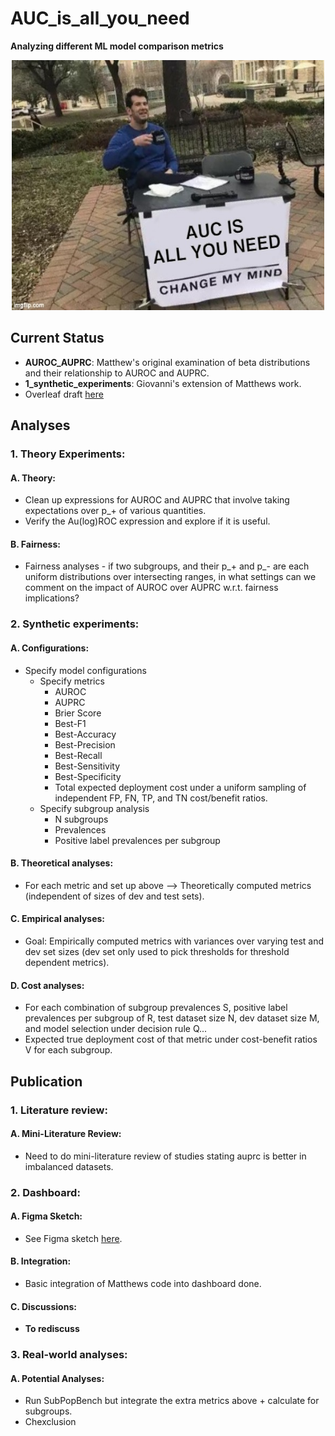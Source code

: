# AUC_is_all_you_need
**Analyzing different ML model comparison metrics**

<p align="center">
  <img src="assets/auc_iayn.jpg" width="500" height="400" alt="AUC IS ALL YOU NEED">
</p>

## Current Status 
- **AUROC_AUPRC**: Matthew's original examination of beta distributions and their relationship to AUROC and AUPRC.
- **1_synthetic_experiments**: Giovanni's extension of Matthews work.
- Overleaf draft [here](https://www.overleaf.com/project/6523fdd6a58b7f4b36e85967)

## Analyses

### 1. Theory Experiments:
   #### A. Theory:
   - Clean up expressions for AUROC and AUPRC that involve taking expectations over p_+ of various quantities.
   - Verify the Au(log)ROC expression and explore if it is useful.

   #### B. Fairness:
   - Fairness analyses - if two subgroups, and their p_+ and p_- are each uniform distributions over intersecting ranges, in what settings can we comment on the impact of AUROC over AUPRC w.r.t. fairness implications?

### 2. Synthetic experiments:
   #### A. Configurations:
   - Specify model configurations 
     - Specify metrics
       - AUROC
       - AUPRC
       - Brier Score
       - Best-F1
       - Best-Accuracy
       - Best-Precision
       - Best-Recall
       - Best-Sensitivity
       - Best-Specificity
       - Total expected deployment cost under a uniform sampling of independent FP, FN, TP, and TN cost/benefit ratios.
     - Specify subgroup analysis
       - N subgroups
       - Prevalences
       - Positive label prevalences per subgroup

   #### B. Theoretical analyses:
   - For each metric and set up above --> Theoretically computed metrics (independent of sizes of dev and test sets).

   #### C. Empirical analyses:
   - Goal: Empirically computed metrics with variances over varying test and dev set sizes (dev set only used to pick thresholds for threshold dependent metrics).

   #### D. Cost analyses:
   - For each combination of subgroup prevalences S, positive label prevalences per subgroup of R, test dataset size N, dev dataset size M, and model selection under decision rule Q...
   - Expected true deployment cost of that metric under cost-benefit ratios V for each subgroup.

## Publication

### 1. Literature review:
   #### A. Mini-Literature Review:
   - Need to do mini-literature review of studies stating auprc is better in imbalanced datasets.

### 2. Dashboard:
   #### A. Figma Sketch:
   - See Figma sketch [here](https://www.figma.com/file/PXUtoZODXU7b0d4MiixTAA/Untitled?type=design&node-id=0-1&mode=design&t=LCzV3rj1WmjzfRZ1-0).
   
   #### B. Integration:
   - Basic integration of Matthews code into dashboard done.
   
   #### C. Discussions:
   - **To rediscuss**

### 3. Real-world analyses:
   #### A. Potential Analyses:
   - Run SubPopBench but integrate the extra metrics above + calculate for subgroups.
   - Chexclusion
